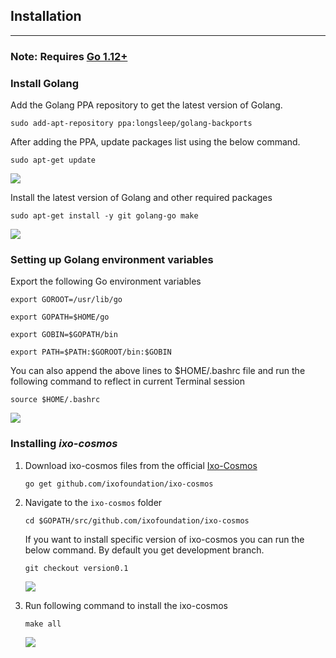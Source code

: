 ## Installation 
---

### **Note:** Requires [Go 1.12+](https://golang.org/dl/)

### Install Golang

Add the Golang PPA repository to get the latest version of Golang.

`sudo add-apt-repository ppa:longsleep/golang-backports`

After adding the PPA, update packages list using the below command.

`sudo apt-get update`

   ![](https://i.imgur.com/tVxJFqU.png)


Install the latest version of Golang and other required packages

`sudo apt-get install -y git golang-go make`

   ![](https://i.imgur.com/tMFJJqQ.png)


### Setting up Golang environment variables

Export the following Go environment variables

`export GOROOT=/usr/lib/go`

`export GOPATH=$HOME/go`

`export GOBIN=$GOPATH/bin`

`export PATH=$PATH:$GOROOT/bin:$GOBIN`

You can also append the above lines to $HOME/.bashrc file and run the following command to reflect in current Terminal session

`source $HOME/.bashrc`

   ![](https://i.imgur.com/OOyXrJz.png)

### Installing ***ixo-cosmos***

1. Download ixo-cosmos files from the official [Ixo-Cosmos](https://github.com/ixofoundation/ixo-cosmos)

    `go get github.com/ixofoundation/ixo-cosmos`

2. Navigate to the `ixo-cosmos` folder

    `cd $GOPATH/src/github.com/ixofoundation/ixo-cosmos`

    If you want to install specific version of ixo-cosmos you can run the below command. By default you get development branch.
    
    `git checkout version0.1`
    
    ![](https://i.imgur.com/5NgrFM3.png)

    
3. Run following command to install the ixo-cosmos

    `make all`

    ![](https://i.imgur.com/8UbRTNc.png)
